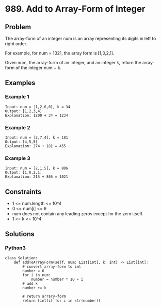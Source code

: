 # 989. Add to Array-Form of Integer

## Problem

The array-form of an integer num is an array representing its digits in left to right order.

For example, for num = 1321, the array form is [1,3,2,1].

Given num, the array-form of an integer, and an integer k, return the array-form of the integer num + k.

## Examples

### Example 1

```
Input: num = [1,2,0,0], k = 34
Output: [1,2,3,4]
Explanation: 1200 + 34 = 1234
```

### Example 2

```
Input: num = [2,7,4], k = 181
Output: [4,5,5]
Explanation: 274 + 181 = 455
```

### Example 3

```
Input: num = [2,1,5], k = 806
Output: [1,0,2,1]
Explanation: 215 + 806 = 1021
```

## Constraints

* 1 <= num.length <= 10^4
* 0 <= num[i] <= 9
* num does not contain any leading zeros except for the zero itself.
* 1 <= k <= 10^4

## Solutions

### Python3

```
class Solution:
    def addToArrayForm(self, num: List[int], k: int) -> List[int]:
        # convert array-form to int
        number = 0
        for i in num:
            number = number * 10 + i
        # add k
        number += k

        # return arrary-form
        return [int(i) for i in str(number)]
```
